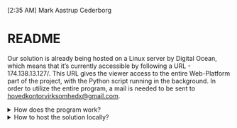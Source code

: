 [2:35 AM] Mark Aastrup Cederborg
# README
Our solution is already being hosted on a Linux server by Digital Ocean, which means that it’s currently accessible by following a URL - 174.138.13.127/. This URL gives the viewer access to the entire Web-Platform part of the project, with the Python script running in the background. In order to utilize the entire program, a mail is needed to be sent to hovedkontorvirksomhedx@gmail.com.

<details><summary>How does the program work?</summary>
<p>

As the Web-Platform retrieves data from the database, there won't appear much at the dashboard page other than some test invoices sent by us in order to illustrate the concept. Whenever a service has unapproved as its status, the field of approving an invoice is locked. However, the “unapproved service” field can be clicked (on the warning icon or text) in order to change some values of services relating to the given invoice. If the “Save services” is clicked the services get approved and the “Approve invoice” button is unlocked. The following illustrates the process of approving an invoice on the Web-Platform.

Step 1. 
 ![image][gitimages/step1.jpg]
Step 2.
 ![image][gitimages/step2.jpg]
Step 3.
 ![image][gitimages/step3.jpg]

The Web-Platform implements a logging system as well. This is mostly done for our sake as prints don't appear on the server. Instead, we chose to log some of the main tasks in our database in order to validate the program running as expected. The Web-Platform retrieves information about the log table appearing in the “Log” section
</p>
</details>



<details><summary>How to host the solution locally?</summary>
<p>
As the solution consists of several parts including different languages, the setup for running it locally is rather complicated. The simplest way to start this process is by downloading the ERP-System repository from GitHub and then placing the entire folder into your local Apache servers html / web folder and importing the database .sql file into your local MySQL server.

<b>If you already have your own server, skip this part</b>
<details><summary>Setting up PHP and MySQL</summary>
<p>

In case you don’t have a local Apache and MySQL server to execute the PHP part of the program, then the easiest way to fulfill these requirements is to download a program called XAMPP, this is a program which will install a local Apache and MySQL server. When this is installed, start up the XAMPP control panel and start the services “Apache” and “MySQL” as seen below.

 ![image][gitimages/xampp.jpg]

Once this is done, navigate to your localhost and to phpmyadmin (This is usually localhost/phpmyadmin), In here, create a new database by clicking on the “New” button on the left menu, give the database a name. When it’s done, select the database, navigate to “Import” and choose the sql file located in the root folder of the downloaded repository.
 ![image][gitimages/phpmyadmin.jpg]

 Now that this is done, copy the rest of the code into your xampp/htdocs/{a folder you made}, now you have your own local Apache and MySQL server.
</p>
</details>
<b>Continue from here if you already have Apache and MySQL server’s setup</b>
Now that you’ve set up your local servers, placed the files correctly and imported the database, all there’s left to do is create both the Python script and PHP codes config files and run the Python script. For the PHP config, go into the config folder located in the root directory and create a file called “Database.config.php”, then write the following code:
<b>If you installed XAMPP you can use the root user, otherwise replace the user and password with the database user you have.</b>

```php
<?php
    CONST       _DB_HOST_      = 'localhost',
                _DB_NAME_      = 'THE NAME OF YOUR DATABASE',
                _DB_USER_      = 'root',
                _DB_PASSWORD_  = '',
                _DB_PREFIX_    = '',
                _MYSQL_ENGINE_ = 'InnoDB';

```

</p>
<details>
<summary>Setting up Python</summary>
<p>
The Python program is found within the Python folder, which can run separately by executing the Controller.py. The Python program doesn’t depend on the Web-Platform in any way, but on the database. However, the Python code can be executed without having to connect with the database due to several try-catches implemented (cf. Error Handling) but won't function as expected due to being unable to select and insert data. A requirements.txt file is created (cf. requirements.txt) along with a venv folder to set up the virtual environment. Most of the libraries are already a part of Python version 3.8, which is the one used for coding the program. You will find a config.ini file both for setting up the program for the server and local. The local setup is currently out commented.in the appendices, which should be placed within the Python directory. Otherwise, the config.ini file is as follows:

```
FOR LOCAL
[Gmail]
user = hovedkontorvirksomhedx@gmail.com
password = pazpeq-wuDbi8-gobsyn
host = imap.gmail.com
port = 993
SMTP_server = smtp.gmail.com
SMTP_port = 465

[Logo]
logo = /Users/markcederborg/Documents/GitHub/ERPSystem/Python/logo.png

[Template]
template = /Users/markcederborg/Documents/GitHub/ERPSystem/Python/Attachment_Dir/Invoice_template.xlsx

[Database]
host=localhost
user=root
password=!Sommer2017
database=erp

[Directories]
new_invoices_dir = /Users/markcederborg/Documents/GitHub/ERPSystem/Python/Attachment_Dir/new_invoices
treated_invoices_dir = /Users/markcederborg/Documents/GitHub/ERPSystem/Python/Attachment_Dir/treated_invoices
```
<i>Please note that the paths should be replaced according to the directory, where you have placed the folder on your local machine.</i>
</p>
</details>
</details>

